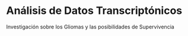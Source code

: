 # Análisis de Datos Transcriptónicos
Investigación sobre los Gliomas y las posibilidades de Supervivencia
